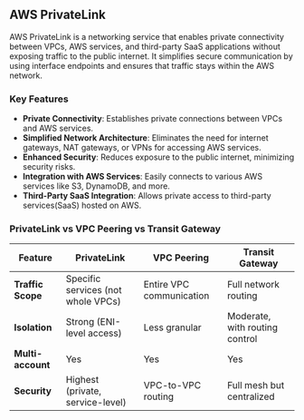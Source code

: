 ## AWS PrivateLink

AWS PrivateLink is a networking service that enables private connectivity between VPCs, AWS services, and third-party SaaS applications without exposing traffic to the public internet. It simplifies secure communication by using interface endpoints and ensures that traffic stays within the AWS network.

### Key Features
- **Private Connectivity**: Establishes private connections between VPCs and AWS services.
- **Simplified Network Architecture**: Eliminates the need for internet gateways, NAT gateways, or VPNs for accessing AWS services.
- **Enhanced Security**: Reduces exposure to the public internet, minimizing security risks.
- **Integration with AWS Services**: Easily connects to various AWS services like S3, DynamoDB, and more.
- **Third-Party SaaS Integration**: Allows private access to third-party services(SaaS) hosted on AWS.

### PrivateLink vs VPC Peering vs Transit Gateway

| Feature         | PrivateLink                     | VPC Peering                  | Transit Gateway             |
|------------------|---------------------------------|------------------------------|-----------------------------|
| **Traffic Scope** | Specific services (not whole VPCs) | Entire VPC communication     | Full network routing        |
| **Isolation**    | Strong (ENI-level access)      | Less granular                | Moderate, with routing control |
| **Multi-account**| Yes                             | Yes                          | Yes                         |
| **Security**     | Highest (private, service-level) | VPC-to-VPC routing          | Full mesh but centralized   |